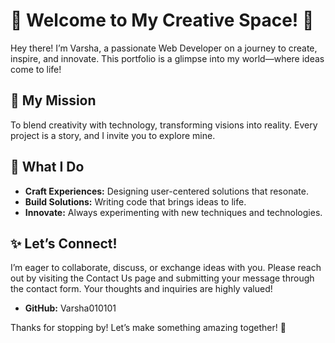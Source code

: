 # 🌟 Welcome to My Creative Space! 🌟

Hey there! I’m Varsha, a passionate Web Developer on a journey to create, inspire, and innovate. This portfolio is a glimpse into my world—where ideas come to life!

## 🚀 My Mission

To blend creativity with technology, transforming visions into reality. Every project is a story, and I invite you to explore mine.

## 🎨 What I Do

- **Craft Experiences:** Designing user-centered solutions that resonate.
- **Build Solutions:** Writing code that brings ideas to life.
- **Innovate:** Always experimenting with new techniques and technologies.

## ✨ Let’s Connect!

I’m eager to collaborate, discuss, or exchange ideas with you. Please reach out by visiting the Contact Us page and submitting your message through the contact form. Your thoughts and inquiries are highly valued!


- **GitHub:** Varsha010101

Thanks for stopping by! Let’s make something amazing together! 💫
